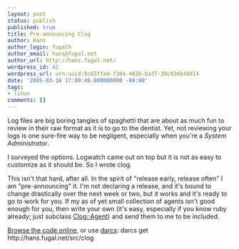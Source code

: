 ```yaml
---
layout: post
status: publish
published: true
title: Pre-announcing Clog
author: Hans
author_login: fugalh
author_email: hans@fugal.net
author_url: http://hans.fugal.net/
wordpress_id: 42
wordpress_url: urn:uuid:8c65ffed-f304-402b-ba37-30c936b4dd14
date: '2005-03-18 17:09:46.000000000 -08:00'
tags:
- linux
comments: []
---
```

<p>Log files are big boring tangles of spaghetti that are about as much fun to
review in their raw format as it is to go to the dentist. Yet, not reviewing
your logs is one sure-fire way to be negligent, especially when you're a
<em>System Administrator</em>.</p>

<p>I surveyed the options. Logwatch came out on top but it is not as easy to
customize as it should be. So I wrote clog. </p>

<p>This isn't that hard, after all. In
the spirit of "release early, release often" I am "pre-announcing" it. I'm not
declaring a release, and it's bound to change drastically over the next week or
two, but it works and it's ready to go to work for you. If my as of yet small
collection of agents isn't good enough for you, then write your own (it's easy,
especially if you know ruby already; just subclass
<a href="http://hans.fugal.net/src/clog/doc/classes/Clog/Agent.html">Clog::Agent</a>) and
send them to me to be included.</p>

<p><a href="http://hans.fugal.net/src/clog">Browse the code online</a>, or use
<a href="http://abridgegame.org/darcs/">darcs</a>:
    darcs get http://hans.fugal.net/src/clog</p>
